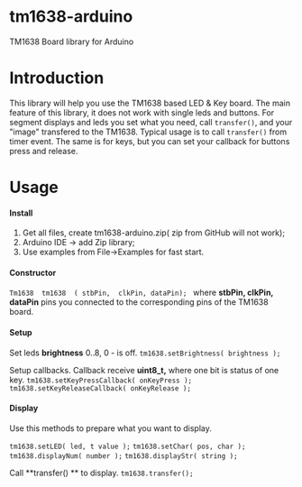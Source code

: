 # tm1638-arduino
TM1638 Board library for Arduino

# Introduction
This library will help you use the TM1638 based LED & Key board.
The main feature of this library,  it does not work with single leds and buttons.
For segment displays and leds you set what you need, call `transfer()`,  and your "image" transfered to the TM1638. Typical usage is to call `transfer()`  from timer event.
The same is for keys, but you can set your callback for buttons press and release.

# Usage

#### Install
1) Get all files, create tm1638-arduino.zip( zip from GitHub will not work);
2) Arduino IDE -> add Zip library;
3) Use examples from File->Examples for fast start.


#### Constructor
`Tm1638  tm1638  ( stbPin,  clkPin, dataPin); `
where  **stbPin,  clkPin, dataPin** pins you connected to the corresponding pins of the TM1638 board.

#### Setup
Set leds **brightness** 0..8,   0 - is off.
`tm1638.setBrightness( brightness );`

Setup callbacks. Callback receive  **uint8_t,** where one bit is status of one key.
`tm1638.setKeyPressCallback( onKeyPress );`
`tm1638.setKeyReleaseCallback( onKeyRelease );`

#### Display
Use this methods to prepare what you want to display.

`tm1638.setLED( led, t value );`
`tm1638.setChar( pos, char );`
`tm1638.displayNum( number );`
`tm1638.displayStr( string );`

Call **transfer() ** to display.
`tm1638.transfer();`

